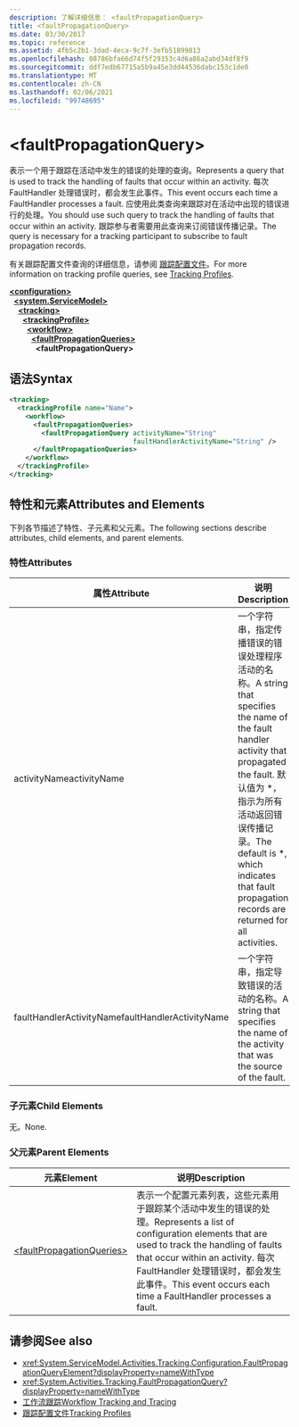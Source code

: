 ```yaml
---
description: 了解详细信息： <faultPropagationQuery>
title: <faultPropagationQuery>
ms.date: 03/30/2017
ms.topic: reference
ms.assetid: 4fb5c2b1-3dad-4eca-9c7f-3efb51899813
ms.openlocfilehash: 08786bfa66d74f5f29353c4d6a86a2abd34df8f9
ms.sourcegitcommit: ddf7edb67715a5b9a45e3dd44536dabc153c1de0
ms.translationtype: MT
ms.contentlocale: zh-CN
ms.lasthandoff: 02/06/2021
ms.locfileid: "99748695"
---
```

# \<faultPropagationQuery>

<span data-ttu-id="7a443-102">表示一个用于跟踪在活动中发生的错误的处理的查询。</span><span class="sxs-lookup"><span data-stu-id="7a443-102">Represents a query that is used to track the handling of faults that occur within an activity.</span></span>  <span data-ttu-id="7a443-103">每次 FaultHandler 处理错误时，都会发生此事件。</span><span class="sxs-lookup"><span data-stu-id="7a443-103">This event occurs each time a FaultHandler processes a fault.</span></span> <span data-ttu-id="7a443-104">应使用此类查询来跟踪对在活动中出现的错误进行的处理。</span><span class="sxs-lookup"><span data-stu-id="7a443-104">You should use such query to track the handling of faults that occur within an activity.</span></span> <span data-ttu-id="7a443-105">跟踪参与者需要用此查询来订阅错误传播记录。</span><span class="sxs-lookup"><span data-stu-id="7a443-105">The query is necessary for a  tracking participant to subscribe to fault propagation records.</span></span>

 <span data-ttu-id="7a443-106">有关跟踪配置文件查询的详细信息，请参阅 [跟踪配置文件](../../../windows-workflow-foundation/tracking-profiles.md)。</span><span class="sxs-lookup"><span data-stu-id="7a443-106">For more information on tracking profile queries, see [Tracking Profiles](../../../windows-workflow-foundation/tracking-profiles.md).</span></span>

[**\<configuration>**](../configuration-element.md)\
&nbsp;&nbsp;[**\<system.ServiceModel>**](system-servicemodel-of-workflow.md)\
&nbsp;&nbsp;&nbsp;&nbsp;[**\<tracking>**](tracking.md)\
&nbsp;&nbsp;&nbsp;&nbsp;&nbsp;&nbsp;[**\<trackingProfile>**](trackingprofile.md)\
&nbsp;&nbsp;&nbsp;&nbsp;&nbsp;&nbsp;&nbsp;&nbsp;[**\<workflow>**](workflow.md)\
&nbsp;&nbsp;&nbsp;&nbsp;&nbsp;&nbsp;&nbsp;&nbsp;&nbsp;&nbsp;[**\<faultPropagationQueries>**](faultpropagationqueries.md)\
&nbsp;&nbsp;&nbsp;&nbsp;&nbsp;&nbsp;&nbsp;&nbsp;&nbsp;&nbsp;&nbsp;&nbsp;**\<faultPropagationQuery>**

## <a name="syntax"></a><span data-ttu-id="7a443-107">语法</span><span class="sxs-lookup"><span data-stu-id="7a443-107">Syntax</span></span>

```xml
<tracking>
  <trackingProfile name="Name">
    <workflow>
      <faultPropagationQueries>
        <faultPropagationQuery activityName="String"
                               faultHandlerActivityName="String" />
      </faultPropagationQueries>
    </workflow>
  </trackingProfile>
</tracking>
```

## <a name="attributes-and-elements"></a><span data-ttu-id="7a443-108">特性和元素</span><span class="sxs-lookup"><span data-stu-id="7a443-108">Attributes and Elements</span></span>

<span data-ttu-id="7a443-109">下列各节描述了特性、子元素和父元素。</span><span class="sxs-lookup"><span data-stu-id="7a443-109">The following sections describe attributes, child elements, and parent elements.</span></span>

### <a name="attributes"></a><span data-ttu-id="7a443-110">特性</span><span class="sxs-lookup"><span data-stu-id="7a443-110">Attributes</span></span>

|<span data-ttu-id="7a443-111">属性</span><span class="sxs-lookup"><span data-stu-id="7a443-111">Attribute</span></span>|<span data-ttu-id="7a443-112">说明</span><span class="sxs-lookup"><span data-stu-id="7a443-112">Description</span></span>|
|---------------|-----------------|
|<span data-ttu-id="7a443-113">activityName</span><span class="sxs-lookup"><span data-stu-id="7a443-113">activityName</span></span>|<span data-ttu-id="7a443-114">一个字符串，指定传播错误的错误处理程序活动的名称。</span><span class="sxs-lookup"><span data-stu-id="7a443-114">A string that specifies the name of the fault handler activity that propagated the fault.</span></span> <span data-ttu-id="7a443-115">默认值为 \*，指示为所有活动返回错误传播记录。</span><span class="sxs-lookup"><span data-stu-id="7a443-115">The default is \*, which indicates that fault propagation records are returned for all activities.</span></span>|
|<span data-ttu-id="7a443-116">faultHandlerActivityName</span><span class="sxs-lookup"><span data-stu-id="7a443-116">faultHandlerActivityName</span></span>|<span data-ttu-id="7a443-117">一个字符串，指定导致错误的活动的名称。</span><span class="sxs-lookup"><span data-stu-id="7a443-117">A string that specifies the name of the activity that was the source of the fault.</span></span>|

### <a name="child-elements"></a><span data-ttu-id="7a443-118">子元素</span><span class="sxs-lookup"><span data-stu-id="7a443-118">Child Elements</span></span>

<span data-ttu-id="7a443-119">无。</span><span class="sxs-lookup"><span data-stu-id="7a443-119">None.</span></span>

### <a name="parent-elements"></a><span data-ttu-id="7a443-120">父元素</span><span class="sxs-lookup"><span data-stu-id="7a443-120">Parent Elements</span></span>

|<span data-ttu-id="7a443-121">元素</span><span class="sxs-lookup"><span data-stu-id="7a443-121">Element</span></span>|<span data-ttu-id="7a443-122">说明</span><span class="sxs-lookup"><span data-stu-id="7a443-122">Description</span></span>|
|-------------|-----------------|
|[\<faultPropagationQueries>](faultpropagationqueries.md)|<span data-ttu-id="7a443-123">表示一个配置元素列表，这些元素用于跟踪某个活动中发生的错误的处理。</span><span class="sxs-lookup"><span data-stu-id="7a443-123">Represents a list of configuration elements that are used to track the handling of faults that occur within an activity.</span></span>  <span data-ttu-id="7a443-124">每次 FaultHandler 处理错误时，都会发生此事件。</span><span class="sxs-lookup"><span data-stu-id="7a443-124">This event occurs each time a FaultHandler processes a fault.</span></span>|

## <a name="see-also"></a><span data-ttu-id="7a443-125">请参阅</span><span class="sxs-lookup"><span data-stu-id="7a443-125">See also</span></span>

- <xref:System.ServiceModel.Activities.Tracking.Configuration.FaultPropagationQueryElement?displayProperty=nameWithType>
- <xref:System.Activities.Tracking.FaultPropagationQuery?displayProperty=nameWithType>
- [<span data-ttu-id="7a443-126">工作流跟踪</span><span class="sxs-lookup"><span data-stu-id="7a443-126">Workflow Tracking and Tracing</span></span>](../../../windows-workflow-foundation/workflow-tracking-and-tracing.md)
- [<span data-ttu-id="7a443-127">跟踪配置文件</span><span class="sxs-lookup"><span data-stu-id="7a443-127">Tracking Profiles</span></span>](../../../windows-workflow-foundation/tracking-profiles.md)
